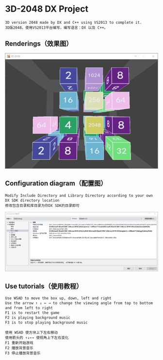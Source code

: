 # 3D-2048 DX Project
    3D version 2048 made by DX and C++ using VS2013 to complete it.    
    3D版2048，使用VS2013平台编写，编写语言：DX 以及 C++。  
## Renderings（效果图）
![](https://github.com/DebraHe/3D-2048/blob/master/3DCube2048/Renderings（效果图）.png)   
## Configuration diagram（配置图）
    Modify Include Directory and Library Directory according to your own DX SDK directory location
    修改包含目录和库目录为你DX SDK的目录即可
![](https://github.com/DebraHe/3D-2048/blob/master/3DCube2048/Configuration%20diagram（配置图）.png)
## Use tutorials（使用教程）
    Use WSAD to move the box up, down, left and right  
    Use the arrow ↑ ↓ ← → to change the viewing angle from top to bottom and from left to right   
    F1 is to restart the game 
    F2 is playing background music
    F3 is to stop playing background music
    
    使用 WSAD 使方块上下左右移动  
    使用箭头的 ↑↓←→ 使视角上下左右变化
    F1 重新开始游戏
    F2 播放背景音乐
    F3 停止播放背景音乐

     
